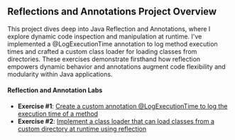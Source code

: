 ## Reflections and Annotations Project Overview

This project dives deep into Java Reflection and Annotations, where I explore dynamic code inspection and manipulation at runtime. I've implemented a @LogExecutionTime annotation to log method execution times and crafted a custom class loader for loading classes from directories. These exercises demonstrate firsthand how reflection empowers dynamic behavior and annotations augment code flexibility and modularity within Java applications.

#### Reflection and Annotation Labs

- <strong>Exercise #1</strong>: [ Create a custom annotation @LogExecutionTime to log the execution time of a method](./labs/logger)
- <strong>Exercise #2</strong>: [Implement a class loader that can load classes from a custom directory at runtime using reflection](./labs/classloader/)
